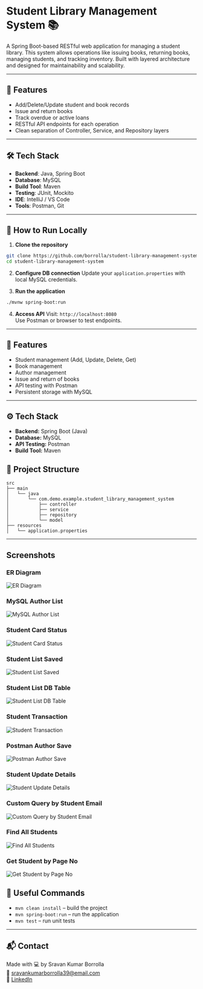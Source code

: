 # Student Library Management System 📚

A Spring Boot-based RESTful web application for managing a student library. This system allows operations like issuing books, returning books, managing students, and tracking inventory. Built with layered architecture and designed for maintainability and scalability.

---

## 🔧 Features

- Add/Delete/Update student and book records
- Issue and return books
- Track overdue or active loans
- RESTful API endpoints for each operation
- Clean separation of Controller, Service, and Repository layers

---

## 🛠️ Tech Stack

- **Backend**: Java, Spring Boot
- **Database**: MySQL
- **Build Tool**: Maven
- **Testing**: JUnit, Mockito
- **IDE**: IntelliJ / VS Code
- **Tools**: Postman, Git

---

## 🚀 How to Run Locally

1. **Clone the repository**
```bash
git clone https://github.com/borrolla/student-library-management-system.git
cd student-library-management-system
```

2. **Configure DB connection**
Update your `application.properties` with local MySQL credentials.

3. **Run the application**
```bash
./mvnw spring-boot:run
```

4. **Access API**
Visit: `http://localhost:8080`  
Use Postman or browser to test endpoints.

---

## 🚀 Features
- Student management (Add, Update, Delete, Get)
- Book management
- Author management
- Issue and return of books
- API testing with Postman
- Persistent storage with MySQL

---

## ⚙️ Tech Stack
- **Backend:** Spring Boot (Java)
- **Database:** MySQL
- **API Testing:** Postman
- **Build Tool:** Maven

## 📁 Project Structure

```
src
├── main
│   └── java
│       └── com.demo.example.student_library_management_system
│           ├── controller
│           ├── service
│           ├── repository
│           └── model
├── resources
│   └── application.properties
```

---
## Screenshots
### ER Diagram
![ER Diagram](screenshotcustomQuery_bystuemail.png)
### MySQL Author List
![MySQL Author List](screenshotmysql_authorList)
### Student Card Status
![Student Card Status](screenshotstudent_card_satus.png)
### Student List Saved
![Student List Saved](screenshotstudentlist_saved.png)
### Student List DB Table
![Student List DB Table](screenshotstudent_list_db_table.png)

### Student Transaction
![Student Transaction](screenshotstudent_transaction.png)

### Postman Author Save
![Postman Author Save](screenshot2025-08-25200259.png)

### Student Update Details
![Student Update Details](screenshotbook_save.png)

### Custom Query by Student Email
![Custom Query by Student Email](screenshotcustomquery_bystuemail.png)

### Find All Students
![Find All Students](screenshotfindall_student.png)

### Get Student by Page No
![Get Student by Page No](screenshotget_student_by_pageno.png)






## 🔗 Useful Commands

- `mvn clean install` – build the project
- `mvn spring-boot:run` – run the application
- `mvn test` – run unit tests

---

## 📬 Contact

Made with 💻 by Sravan Kumar Borrolla  
📧 sravankumarborrolla39@email.com  
🔗 [LinkedIn](https://linkedin.com/in/sravankumarborolla)

